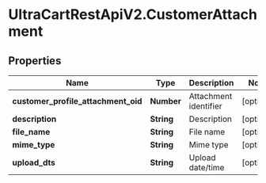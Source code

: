 # UltraCartRestApiV2.CustomerAttachment

## Properties

Name | Type | Description | Notes
------------ | ------------- | ------------- | -------------
**customer_profile_attachment_oid** | **Number** | Attachment identifier | [optional] 
**description** | **String** | Description | [optional] 
**file_name** | **String** | File name | [optional] 
**mime_type** | **String** | Mime type | [optional] 
**upload_dts** | **String** | Upload date/time | [optional] 


